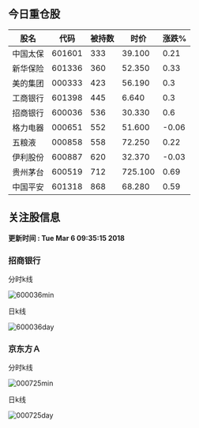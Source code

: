 
## 今日重仓股 

|股名|代码|被持数|时价|涨跌%|
|---|---|---|---|---|
|中国太保|601601|333|39.100|0.21|
|新华保险|601336|360|52.350|0.33|
|美的集团|000333|423|56.190|0.3|
|工商银行|601398|445|6.640|0.3|
|招商银行|600036|536|30.330|0.6|
|格力电器|000651|552|51.600|-0.06|
|五粮液|000858|558|72.250|0.22|
|伊利股份|600887|620|32.370|-0.03|
|贵州茅台|600519|712|725.100|0.69|
|中国平安|601318|868|68.280|0.59|

## 关注股信息
**更新时间 : Tue Mar  6 09:35:15 2018**
### 招商银行 
分时k线

![600036min](http://image.sinajs.cn/newchart/min/n/sh600036.gif)

日k线

![600036day](http://image.sinajs.cn/newchart/daily/n/sh600036.gif)

### 京东方Ａ 
分时k线

![000725min](http://image.sinajs.cn/newchart/min/n/sz000725.gif)

日k线

![000725day](http://image.sinajs.cn/newchart/daily/n/sz000725.gif)
